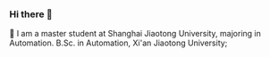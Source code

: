 ### Hi there 👋

🌱 I am a master student at Shanghai Jiaotong University, majoring in Automation.
B.Sc. in Automation, Xi'an Jiaotong University;
<!--
**Cassiel8196/Cassiel8196** is a ✨ _special_ ✨ repository because its `README.md` (this file) appears on your GitHub profile.

Here are some ideas to get you started:

- 🔭 I’m currently working on ...
- 🌱 I’m currently learning ...
- 👯 I’m looking to collaborate on ...
- 🤔 I’m looking for help with ...
- 💬 Ask me about ...
- 📫 How to reach me: ...
- 😄 Pronouns: ...
- ⚡ Fun fact: ...
-->
